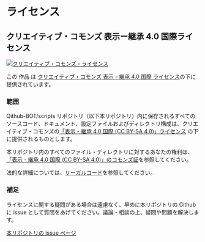 # ライセンス

## クリエイティブ・コモンズ 表示ー継承 4.0 国際ライセンス

<a rel="license" href="http://creativecommons.org/licenses/by-sa/4.0/"><img alt="クリエイティブ・コモンズ・ライセンス" style="border-width:0" src="https://i.creativecommons.org/l/by-sa/4.0/88x31.png" /></a>

この 作品 は <a rel="license" href="http://creativecommons.org/licenses/by-sa/4.0/">クリエイティブ・コモンズ 表示 - 継承 4.0 国際 ライセンス</a>の下に提供されています。

### 範囲

Qithub-BOT/scripts リポジトリ（以下本リポジトリ）内に保存されるすべてのソースコード、ドキュメント、設定ファイルおよびディレクトリ構成は、クリエイティブ・コモンズの[「表示 - 継承 4.0 国際 (CC BY-SA 4.0)」ライセンス](https://creativecommons.org/licenses/by-sa/4.0/deed.ja) の下に提供されるものとします。

本リポジトリ内のすべてのファイル・ディレクトリに対するあなたの権利は、[「表示 - 継承 4.0 国際 (CC BY-SA 4.0)」のコモンズ証](https://creativecommons.org/licenses/by-sa/4.0/deed.ja)を参照してください。

法的な詳細については、[リーガルコード](https://creativecommons.org/licenses/by-sa/4.0/legalcode.ja)を参照してください。

### 補足

ライセンスに関する疑問がある場合は遠慮なく、早めに本リポジトリの Github に issue として質問をあげてください。議論・相談の上、疑問や問題を解決します。

[本リポジトリの issue ページ](https://github.com/Qithub-BOT/scripts/issues)